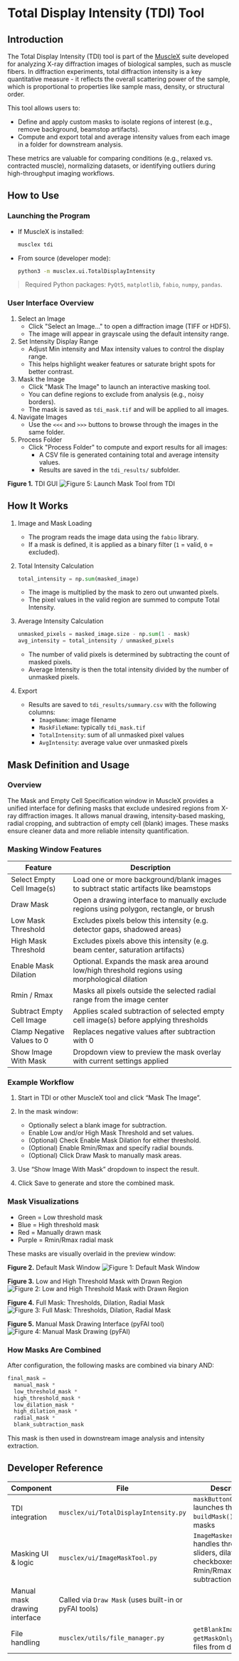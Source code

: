# Total Display Intensity (TDI) Tool



## Introduction

The Total Display Intensity (TDI) tool is part of the [MuscleX](https://github.com/biocatiit/musclex) suite developed for analyzing X-ray diffraction images of biological samples, such as muscle fibers. In diffraction experiments, total diffraction intensity is a key quantitative measure - it reflects the overall scattering power of the sample, which is proportional to properties like sample mass, density, or structural order.

This tool allows users to:

- Define and apply custom masks to isolate regions of interest (e.g., remove background, beamstop artifacts).
- Compute and export total and average intensity values from each image in a folder for downstream analysis.

These metrics are valuable for comparing conditions (e.g., relaxed vs. contracted muscle), normalizing datasets, or identifying outliers during high-throughput imaging workflows.




## How to Use

### Launching the Program

- If MuscleX is installed:

  ```bash
  musclex tdi
  ```

- From source (developer mode):

  ```bash
  python3 -m musclex.ui.TotalDisplayIntensity
  ```

> Required Python packages: `PyQt5`, `matplotlib`, `fabio`, `numpy`, `pandas`.



### User Interface Overview

1. Select an Image
   - Click "Select an Image..." to open a diffraction image (TIFF or HDF5).
   - The image will appear in grayscale using the default intensity range.
2. Set Intensity Display Range
   - Adjust Min intensity and Max intensity values to control the display range.
   - This helps highlight weaker features or saturate bright spots for better contrast.
3. Mask the Image
   - Click "Mask The Image" to launch an interactive masking tool.
   - You can define regions to exclude from analysis (e.g., noisy borders).
   - The mask is saved as `tdi_mask.tif` and will be applied to all images.
4. Navigate Images
   - Use the `<<<` and `>>>` buttons to browse through the images in the same folder.
5. Process Folder
   - Click "Process Folder" to compute and export results for all images:
     - A CSV file is generated containing total and average intensity values.
     - Results are saved in the `tdi_results/` subfolder.



**Figure 1.** TDI GUI
![Figure 5: Launch Mask Tool from TDI](../../images/TDI/tdi-window.png)



## How It Works

1. Image and Mask Loading

   - The program reads the image data using the `fabio` library.
   - If a mask is defined, it is applied as a binary filter (`1` = valid, `0` = excluded).

2. Total Intensity Calculation

   ```python
   total_intensity = np.sum(masked_image)
   ```

   - The image is multiplied by the mask to zero out unwanted pixels.
   - The pixel values in the valid region are summed to compute Total Intensity.

3. Average Intensity Calculation

   ```python
   unmasked_pixels = masked_image.size - np.sum(1 - mask)
   avg_intensity = total_intensity / unmasked_pixels
   ```

   - The number of valid pixels is determined by subtracting the count of masked pixels.
   - Average Intensity is then the total intensity divided by the number of unmasked pixels.

4. Export

   - Results are saved to `tdi_results/summary.csv` with the following columns:
     - `ImageName`: image filename
     - `MaskFileName`: typically `tdi_mask.tif`
     - `TotalIntensity`: sum of all unmasked pixel values
     - `AvgIntensity`: average value over unmasked pixels



## Mask Definition and Usage

### Overview

The Mask and Empty Cell Specification window in MuscleX provides a unified interface for defining masks that exclude undesired regions from X-ray diffraction images. It allows manual drawing, intensity-based masking, radial cropping, and subtraction of empty cell (blank) images. These masks ensure cleaner data and more reliable intensity quantification.



### Masking Window Features

| Feature                        | Description                                                                                    |
| ------------------------------ | ---------------------------------------------------------------------------------------------- |
| Select Empty Cell Image(s) | Load one or more background/blank images to subtract static artifacts like beamstops           |
| Draw Mask                  | Open a drawing interface to manually exclude regions using polygon, rectangle, or brush        |
| Low Mask Threshold         | Excludes pixels below this intensity (e.g. detector gaps, shadowed areas)                  |
| High Mask Threshold        | Excludes pixels above this intensity (e.g. beam center, saturation artifacts)              |
| Enable Mask Dilation       | Optional. Expands the mask area around low/high threshold regions using morphological dilation |
| Rmin / Rmax                | Masks all pixels outside the selected radial range from the image center                   |
| Subtract Empty Cell Image  | Applies scaled subtraction of selected empty cell image(s) before applying thresholds          |
| Clamp Negative Values to 0 | Replaces negative values after subtraction with 0                                              |
| Show Image With Mask       | Dropdown view to preview the mask overlay with current settings applied                        |



### Example Workflow

1. Start in TDI or other MuscleX tool and click “Mask The Image”.
2. In the mask window:

   * Optionally select a blank image for subtraction.
   * Enable Low and/or High Mask Threshold and set values.
   * (Optional) Check Enable Mask Dilation for either threshold.
   * (Optional) Enable Rmin/Rmax and specify radial bounds.
   * (Optional) Click Draw Mask to manually mask areas.
3. Use “Show Image With Mask” dropdown to inspect the result.
4. Click Save to generate and store the combined mask.



### Mask Visualizations

* Green = Low threshold mask
* Blue = High threshold mask
* Red = Manually drawn mask
* Purple = Rmin/Rmax radial mask

These masks are visually overlaid in the preview window:

**Figure 2.** Default Mask Window
![Figure 1: Default Mask Window](../../images/TDI/mask-window.png)

**Figure 3.** Low and High Threshold Mask with Drawn Region
![Figure 2: Low and High Threshold Mask with Drawn Region](../../images/TDI/mask-with-low-and-high-thresholds.png)

**Figure 4.** Full Mask: Thresholds, Dilation, Radial Mask
![Figure 3: Full Mask: Thresholds, Dilation, Radial Mask](../../images/TDI/mask-with-rmin-rmax.png)

**Figure 5.** Manual Mask Drawing Interface (pyFAI tool)
![Figure 4: Manual Mask Drawing (pyFAI)](../../images/TDI/pyfai-drawmask.png)




### How Masks Are Combined

After configuration, the following masks are combined via binary AND:

```python
final_mask =
  manual_mask *
  low_threshold_mask *
  high_threshold_mask *
  low_dilation_mask *
  high_dilation_mask *
  radial_mask *
  blank_subtraction_mask
```

This mask is then used in downstream image analysis and intensity extraction.



## Developer Reference

| Component                     | File                                                  | Description                                                                                      |
| ----------------------------- | ----------------------------------------------------- | ------------------------------------------------------------------------------------------------ |
| TDI integration               | `musclex/ui/TotalDisplayIntensity.py`                 | `maskButtonClicked()` launches the tool; `buildMask()` loads masks                               |
| Masking UI & logic            | `musclex/ui/ImageMaskTool.py`                         | `ImageMaskerWindow` handles threshold sliders, dilation checkboxes, Rmin/Rmax, subtraction logic |
| Manual mask drawing interface | Called via `Draw Mask` (uses built-in or pyFAI tools) |                                                                                                  |
| File handling                 | `musclex/utils/file_manager.py`                       | `getBlankImageAndMask`, `getMaskOnly` parse files from disk                                      |




